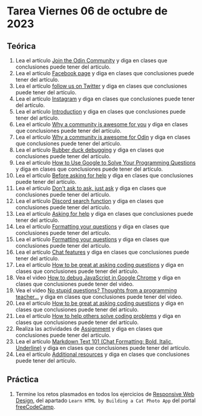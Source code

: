 # Tarea Viernes 06 de octubre de 2023

## Teórica

1. Lea el artículo [Join the Odin Community](https://www.theodinproject.com/lessons/foundations-join-the-odin-community) y diga en clases que conclusiones puede tener del artículo.
2. Lea el artículo [Facebook page](https://www.facebook.com/theodinproject/) y diga en clases que conclusiones puede tener del artículo.
3. Lea el artículo [follow us on Twitter](https://twitter.com/TheOdinProject) y diga en clases que conclusiones puede tener del artículo.
4. Lea el artículo [Instagram](https://www.instagram.com/theodinproject/) y diga en clases que conclusiones puede tener del artículo.
5. Lea el artículo [Introduction](https://www.theodinproject.com/lessons/foundations-join-the-odin-community#introduction) y diga en clases que conclusiones puede tener del artículo.
6. Lea el artículo [Why a community is awesome for you](https://www.theodinproject.com/lessons/foundations-join-the-odin-community#why-a-community-is-awesome-for-you) y diga en clases que conclusiones puede tener del artículo.
7. Lea el artículo [Why a community is awesome for Odin](https://www.theodinproject.com/lessons/foundations-join-the-odin-community#why-a-community-is-awesome-for-odin) y diga en clases que conclusiones puede tener del artículo.
8. Lea el artículo [Rubber duck debugging](https://en.wikipedia.org/wiki/Rubber_duck_debugging) y diga en clases que conclusiones puede tener del artículo.
9. Lea el artículo [How to Use Google to Solve Your Programming Questions](https://old.codinginflow.com/google-programming-questions) y diga en clases que conclusiones puede tener del artículo.
10. Lea el artículo [Before asking for help](https://www.theodinproject.com/lessons/foundations-join-the-odin-community#before-asking-for-help) y diga en clases que conclusiones puede tener del artículo.
11. Lea el artículo [Don't ask to ask, just ask](https://dontasktoask.com/) y diga en clases que conclusiones puede tener del artículo.
12. Lea el artículo [Discord search function](https://support.discord.com/hc/en-us/articles/115000468588-Using-Search) y diga en clases que conclusiones puede tener del artículo.
13. Lea el artículo [Asking for help](https://www.theodinproject.com/lessons/foundations-join-the-odin-community#asking-for-help) y diga en clases que conclusiones puede tener del artículo.
14. Lea el artículo [Formatting your questions](https://www.theodinproject.com/lessons/foundations-join-the-odin-community#formatting-your-questions) y diga en clases que conclusiones puede tener del artículo.
15. Lea el artículo [Formatting your questions](https://www.theodinproject.com/lessons/foundations-join-the-odin-community#formatting-your-questions) y diga en clases que conclusiones puede tener del artículo.
16. Lea el artículo [Chat features](https://www.theodinproject.com/lessons/foundations-join-the-odin-community#chat-features) y diga en clases que conclusiones puede tener del artículo.
17. Lea el artículo [How to be great at asking coding questions](https://www.theodinproject.com/lessons/foundations-join-the-odin-community#chat-features) y diga en clases que conclusiones puede tener del artículo.
18. Vea el video [How to debug JavaScript in Google Chrome](https://www.youtube.com/watch?v=zv_aOlH8S_o&ab_channel=GordonZhu) y diga en clases que conclusiones puede tener del video.
19. Vea el video [No stupid questions? Thoughts from a programming teacher...](https://www.youtube.com/watch?v=Ej3rLZK5CdQ&ab_channel=GordonZhu) y diga en clases que conclusiones puede tener del video.
20. Lea el artículo [How to be great at asking coding questions](https://medium.com/@gordon_zhu/how-to-be-great-at-asking-questions-e37be04d0603) y diga en clases que conclusiones puede tener del artículo.
21. Lea el artículo [How to help others solve coding problems](https://www.theodinproject.com/lessons/foundations-join-the-odin-community#how-to-help-others-solve-coding-problems) y diga en clases que conclusiones puede tener del artículo.
22. Realiza las actividades de [Assignment](https://www.theodinproject.com/lessons/foundations-join-the-odin-community#assignment) y diga en clases que conclusiones puede tener del artículo.
23. Lea el artículo [Markdown Text 101 (Chat Formatting: Bold, Italic, Underline)](https://support.discord.com/hc/en-us/articles/210298617-Markdown-Text-101-Chat-Formatting-Bold-Italic-Underline-) y diga en clases que conclusiones puede tener del artículo.
24. Lea el artículo [Additional resources](https://www.theodinproject.com/lessons/foundations-join-the-odin-community#additional-resources) y diga en clases que conclusiones puede tener del artículo.

## Práctica

1. Termine los retos plasmados en todos los ejercicios de [Responsive Web Design](https://www.freecodecamp.org/learn/2022/responsive-web-design/), del apartado `Learn HTML by Building a Cat Photo App` del portal [freeCodeCamp](https://www.freecodecamp.org/learn/).
